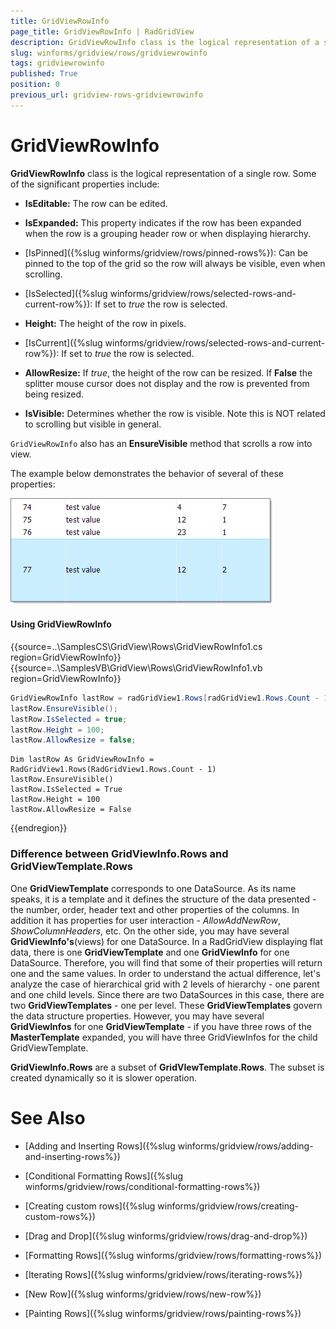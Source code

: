 ```yaml
---
title: GridViewRowInfo
page_title: GridViewRowInfo | RadGridView
description: GridViewRowInfo class is the logical representation of a single row in RadGridView.
slug: winforms/gridview/rows/gridviewrowinfo
tags: gridviewrowinfo
published: True
position: 0
previous_url: gridview-rows-gridviewrowinfo
---
```


# GridViewRowInfo

__GridViewRowInfo__ class is the logical representation of a single row. Some of the significant properties include:

* __IsEditable:__ The row can be edited.

* __IsExpanded:__ This property indicates if the row has been expanded when the row is a grouping header row or when displaying hierarchy.

* [IsPinned]({%slug winforms/gridview/rows/pinned-rows%}): Can be pinned to the top of the grid so the row will always be visible, even when scrolling.

* [IsSelected]({%slug winforms/gridview/rows/selected-rows-and-current-row%}): If set to *true* the row is selected.

* __Height:__ The height of the row in pixels.

* [IsCurrent]({%slug winforms/gridview/rows/selected-rows-and-current-row%}): If set to *true* the row is selected.

* __AllowResize:__ If  *true*, the height of the row can be resized. If __False__ the splitter mouse cursor does not display and the row is prevented from being resized.
          

* __IsVisible:__ Determines whether the row is visible. Note this is NOT related to scrolling but visible in general.

`GridViewRowInfo` also has an __EnsureVisible__ method that scrolls a row into view.
      

The example below demonstrates the behavior of several of these properties:

![gridview-rows-gridviewrowinfo 001](images/gridview-rows-gridviewrowinfo001.png)

#### Using GridViewRowInfo 

{{source=..\SamplesCS\GridView\Rows\GridViewRowInfo1.cs region=GridViewRowInfo}} 
{{source=..\SamplesVB\GridView\Rows\GridViewRowInfo1.vb region=GridViewRowInfo}} 

````C#
GridViewRowInfo lastRow = radGridView1.Rows[radGridView1.Rows.Count - 1];
lastRow.EnsureVisible();
lastRow.IsSelected = true;
lastRow.Height = 100;
lastRow.AllowResize = false;

````
````VB.NET
Dim lastRow As GridViewRowInfo = RadGridView1.Rows(RadGridView1.Rows.Count - 1)
lastRow.EnsureVisible()
lastRow.IsSelected = True
lastRow.Height = 100
lastRow.AllowResize = False

````

{{endregion}} 

### Difference between GridViewInfo.Rows and GridViewTemplate.Rows

One __GridViewTemplate__ corresponds to one DataSource. As its name speaks, it is a template and it defines the structure of the data presented - the number, order, header text and other properties of the columns. In addition it has properties for user interaction - *AllowAddNewRow*, *ShowColumnHeaders*, etc. On the other side, you may have several __GridViewInfo's__(views) for one DataSource. In a RadGridView displaying flat data, there is one __GridViewTemplate__ and one __GridViewInfo__ for one DataSource. Therefore, you will find that some of their properties will return one and the same values. In order to understand the actual difference, let's analyze the case of hierarchical grid with 2 levels of hierarchy - one parent and one child levels. Since there are two DataSources in this case, there are two __GridViewTemplates__ - one per level. These __GridViewTemplates__ govern the data structure properties. However, you may have several __GridViewInfos__ for one __GridViewTemplate__ - if you have three rows of the __MasterTemplate__ expanded, you will have three GridViewInfos for the child GridViewTemplate.
        
__GridViewInfo.Rows__ are a subset of __GridVIewTemplate.Rows__. The subset is created dynamically so it is slower operation.
        
# See Also
* [Adding and Inserting Rows]({%slug winforms/gridview/rows/adding-and-inserting-rows%})

* [Conditional Formatting Rows]({%slug winforms/gridview/rows/conditional-formatting-rows%})

* [Creating custom rows]({%slug winforms/gridview/rows/creating-custom-rows%})

* [Drag and Drop]({%slug winforms/gridview/rows/drag-and-drop%})

* [Formatting Rows]({%slug winforms/gridview/rows/formatting-rows%})

* [Iterating Rows]({%slug winforms/gridview/rows/iterating-rows%})

* [New Row]({%slug winforms/gridview/rows/new-row%})

* [Painting Rows]({%slug winforms/gridview/rows/painting-rows%})

